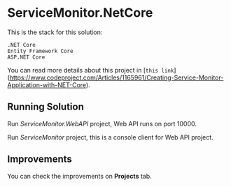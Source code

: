 # ServiceMonitor.NetCore

This is the stack for this solution:

	.NET Core
	Entity Framework Core
	ASP.NET Core

You can read more details about this project in [`this link`] (https://www.codeproject.com/Articles/1165961/Creating-Service-Monitor-Application-with-NET-Core).

## Running Solution

Run *ServiceMonitor.WebAPI* project, Web API runs on port 10000.

Run *ServiceMonitor* project, this is a console client for Web API project.

## Improvements

You can check the improvements on **Projects** tab.
